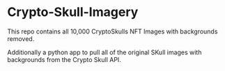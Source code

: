 # Crypto-Skull-Imagery

This repo contains all 10,000 CryptoSkulls NFT Images with backgrounds removed.

Additionally a python app to pull all of the original SKull images with backgrounds from the Crypto Skull API.
